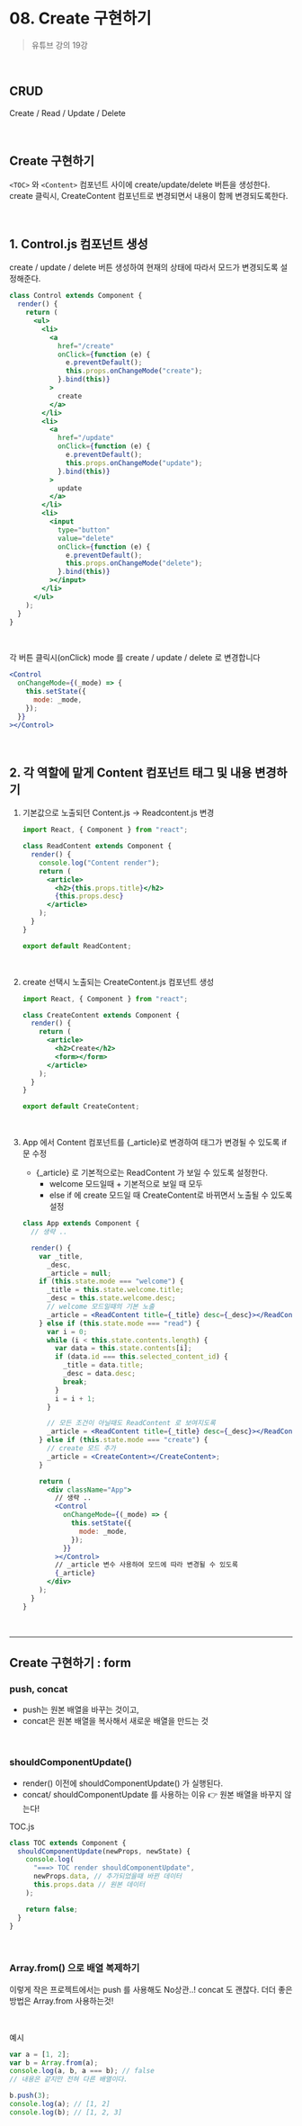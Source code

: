 # 08. Create 구현하기

> 유튜브 강의 19강

<br>

## CRUD

Create / Read / Update / Delete

<br>

## Create 구현하기

`<TOC>` 와 `<Content>` 컴포넌트 사이에 create/update/delete 버튼을 생성한다.  
create 클릭시, CreateContent 컴포넌트로 변경되면서 내용이 함께 변경되도록한다.

<br>

## 1. Control.js 컴포넌트 생성

create / update / delete 버튼 생성하여 현재의 상태에 따라서 모드가 변경되도록 설정해준다.

```jsx
class Control extends Component {
  render() {
    return (
      <ul>
        <li>
          <a
            href="/create"
            onClick={function (e) {
              e.preventDefault();
              this.props.onChangeMode("create");
            }.bind(this)}
          >
            create
          </a>
        </li>
        <li>
          <a
            href="/update"
            onClick={function (e) {
              e.preventDefault();
              this.props.onChangeMode("update");
            }.bind(this)}
          >
            update
          </a>
        </li>
        <li>
          <input
            type="button"
            value="delete"
            onClick={function (e) {
              e.preventDefault();
              this.props.onChangeMode("delete");
            }.bind(this)}
          ></input>
        </li>
      </ul>
    );
  }
}
```

<br>

각 버튼 클릭시(onClick) mode 를 create / update / delete 로 변경합니다

```jsx
<Control
  onChangeMode={(_mode) => {
    this.setState({
      mode: _mode,
    });
  }}
></Control>
```

<br>

## 2. 각 역할에 맡게 Content 컴포넌트 태그 및 내용 변경하기

1. 기본값으로 노출되던 Content.js → Readcontent.js 변경

   ```jsx
   import React, { Component } from "react";

   class ReadContent extends Component {
     render() {
       console.log("Content render");
       return (
         <article>
           <h2>{this.props.title}</h2>
           {this.props.desc}
         </article>
       );
     }
   }

   export default ReadContent;
   ```

<br>

2. create 선택시 노출되는 CreateContent.js 컴포넌트 생성

   ```jsx
   import React, { Component } from "react";

   class CreateContent extends Component {
     render() {
       return (
         <article>
           <h2>Create</h2>
           <form></form>
         </article>
       );
     }
   }

   export default CreateContent;
   ```

<br>

3. App 에서 Content 컴포넌트를 {\_article}로 변경하여 태그가 변경될 수 있도록 if 문 수정

   - {\_article} 로 기본적으로는 ReadContent 가 보일 수 있도록 설정한다.
     - welcome 모드일때 + 기본적으로 보일 때 모두
     - else if 에 create 모드일 때 CreateContent로 바뀌면서 노출될 수 있도록 설정

   ```jsx
   class App extends Component {
     // 생략 ..

     render() {
       var _title,
         _desc,
         _article = null;
       if (this.state.mode === "welcome") {
         _title = this.state.welcome.title;
         _desc = this.state.welcome.desc;
         // welcome 모드일때의 기본 노출
         _article = <ReadContent title={_title} desc={_desc}></ReadContent>;
       } else if (this.state.mode === "read") {
         var i = 0;
         while (i < this.state.contents.length) {
           var data = this.state.contents[i];
           if (data.id === this.selected_content_id) {
             _title = data.title;
             _desc = data.desc;
             break;
           }
           i = i + 1;
         }

         // 모든 조건이 아닐때도 ReadContent 로 보여지도록
         _article = <ReadContent title={_title} desc={_desc}></ReadContent>;
       } else if (this.state.mode === "create") {
         // create 모드 추가
         _article = <CreateContent></CreateContent>;
       }

       return (
         <div className="App">
           // 생략 ..
           <Control
             onChangeMode={(_mode) => {
               this.setState({
                 mode: _mode,
               });
             }}
           ></Control>
           // _article 변수 사용하여 모드에 따라 변경될 수 있도록
           {_article}
         </div>
       );
     }
   }
   ```

<br>

---

## Create 구현하기 : form

### push, concat

- push는 원본 배열을 바꾸는 것이고,
- concat은 원본 배열을 복사해서 새로운 배열을 만드는 것

<br>

### shouldComponentUpdate()

- render() 이전에 shouldComponentUpdate() 가 실행된다.
- concat/ shouldComponentUpdate 를 사용하는 이유 👉 원본 배열을 바꾸지 않는다!

TOC.js

```jsx
class TOC extends Component {
  shouldComponentUpdate(newProps, newState) {
    console.log(
      "===> TOC render shouldComponentUpdate",
      newProps.data, // 추가되었을때 바뀐 데이터
      this.props.data // 원본 데이터
    );

    return false;
  }
}
```

<br>

### Array.from() 으로 배열 복제하기

이렇게 작은 프로젝트에서는 push 를 사용해도 No상관..!
concat 도 괜찮다.
더더 좋은 방법은 Array.from 사용하는것!

<br>

예시

```jsx
var a = [1, 2];
var b = Array.from(a);
console.log(a, b, a === b); // false
// 내용은 같지만 전혀 다른 배열이다.

b.push(3);
console.log(a); // [1, 2]
console.log(b); // [1, 2, 3]
```
